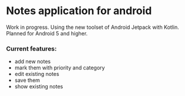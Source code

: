 # Notes application for android

Work in progress.
Using the new toolset of Android Jetpack with Kotlin.
Planned for Android 5 and higher.

### Current features:
- add new notes
- mark them with priority and category
- edit existing notes
- save them
- show existing notes